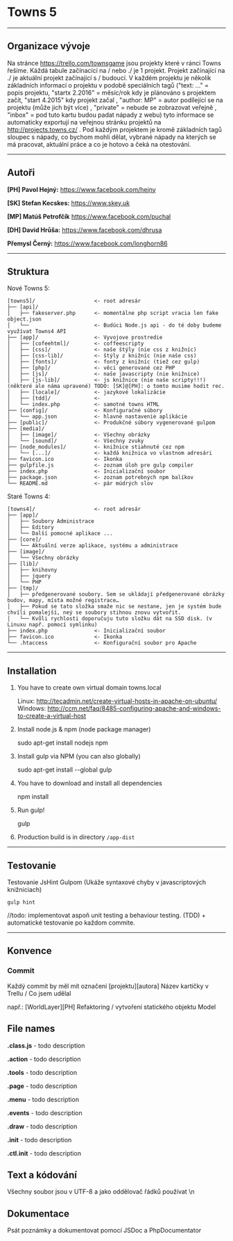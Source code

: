 # Towns 5

* * *

## Organizace vývoje

 Na stránce https://trello.com/townsgame jsou projekty které v ránci Towns řešíme. Káždá tabule začínacící na / nebo ./ je 1 projekt. Projekt začínající na ./ je aktuální projekt začínající s / budoucí. V každém projektu je několik základních informací o projektu v podobě speciálních tagů ("text: ..." = popis projektu, "startx 2.2016" = měsíc/rok kdy je plánováno s projektem začít, "start 4.2015" kdy projekt začal , "author: MP" = autor podílející se na projektu (může jich být více) , "private" = nebude se zobrazovat veřejně , "inbox" = pod tuto kartu budou padat nápady z webu) tyto informace se automaticky exportují na veřejnou stránku projektů na http://projects.towns.cz/ . Pod každým projektem je kromě základních tagů sloupec s nápady, co bychom mohli dělat, vybrané nápady na kterých se má pracovat, aktuální práce a co je hotovo a čeká na otestování.

* * *

## Autoři

**[PH] Pavol Hejný:** https://www.facebook.com/hejny

**[SK] Stefan Kecskes:** https://www.skey.uk

**[MP] Matúš Petrofčík** https://www.facebook.com/puchal

**[DH] David Hrůša:** https://www.facebook.com/dhrusa

**Přemysl Černý:** https://www.facebook.com/longhorn86



* * *

## Struktura


Nové Towns 5:


	[towns5]/                   <- root adresár
	├── [api]/
	│   ├── fakeserver.php      <- momentálne php script vracia len fake object.json
	│   └──                     <- Budúci Node.js api - do té doby budeme využívat Towns4 API
	├── [app]/                  <- Vyvojove prostredie
	│   ├── [cofeehtml]/        <- coffeescripty
	│   ├── [css]/              <- naše štýly (nie css z knižníc)
	│   ├── [css-lib]/          <- štýly z knižníc (nie naše css)	
	│   ├── [fonts]/            <- fonty z knižníc (tiež cez gulp)		
	│   ├── [php]/              <- věci generované cez PHP
	│   ├── [js]/               <- naše javascripty (nie knižnice)
	│   ├── [js-lib]/           <- js knižnice (nie naše scripty!!!) (některé ale náma upravené) TODO: [SK]@[PH]: o tomto musime hodit rec. 
	│   ├── [locale]/           <- jazykové lokalizácie
	│   ├── [tdd]/              <- 
	│   └── index.php           <- samotné towns HTML
	├── [config]/               <- Konfiguračné súbory
	│   └── app.json            <- hlavné nastavenie aplikácie
	├── [public]/               <- Produkčné súbory vygenerované gulpom     
	├── [media]/
	│   ├── [image]/            <- Všechny obrázky
    │   └── [sound]/            <- Všechny zvuky
	├── [node_modules]/         <- knižnice stiahnuté cez npm
    │   └── [...]/              <- každá knižnica vo vlastnom adresári
	├── favicon.ico             <- Ikonka
	├── gulpfile.js             <- zoznam úloh pre gulp compiler
	├── index.php               <- Inicializační soubor
	├── package.json            <- zoznam potrebných npm balíkov
	└── README.md               <- pár múdrých slov
	

Staré Towns 4:

	[towns4]/                   <- root adresár
	├── [app]/
	│   ├── Soubory Administrace
	│   ├── Editory
	│   └── Další pomocné aplikace ...
	├── [core]/
	│   └── Aktuální verze aplikace, systému a administrace
	├── [image]/
	│   └── Všechny obrázky
	├── [lib]/
	│   ├── knihovny
	│   ├── jquery
	│   └── PHP
	├── [tmp]/
	│   ├── předgenerované soubory. Sem se ukládají předgenerované obrázky budov, mapy, místa možné registrace…    
	│   ├── Pokud se tato složka smaže nic se nestane, jen je systém bude chvíli pomalejší, neý se soubory stihnou znovu vytvořit.
	│   └── Kvůli rychlosti doporučuju tuto složku dát na SSD disk. (v Linuxu např. pomocí symlinku)
	├── index.php               <- Inicializační soubor
	├── favicon.ico             <- Ikonka
	└── .htaccess               <- Konfigurační soubor pro Apache


* * *

## Installation


1. You have to create own virtual domain towns.local

    Linux: http://tecadmin.net/create-virtual-hosts-in-apache-on-ubuntu/
    Windows: http://ccm.net/faq/8485-configuring-apache-and-windows-to-create-a-virtual-host
    

2. Install node.js & npm (node package manager)


	sudo apt-get install nodejs npm
	
	
	
3. Install gulp via NPM (you can also globally)  


	sudo apt-get install --global gulp


4. You have to download and install all dependencies 


	npm install


5. Run gulp!


	gulp

	
6. Production build is in directory `/app-dist`
	
* * *	
	
## Testovanie

Testovanie JsHint Gulpom (Ukáže syntaxové chyby v javascriptových knižniciach)

	gulp hint
	
//todo: implementovat aspoň unit testing a behaviour testing. (TDD) + automatické testovanie po každom commite.
	

* * *

## Konvence


### Commit

Každý commit by měl mít označení [projektu][autora] Název kartičky v Trellu / Co jsem udělal

např.: [WorldLayer][PH] Refaktoring / vytvoření statického objektu Model 


## File names

**.class.js** - todo description

**.action** - todo description

**.tools** - todo description

**.page** - todo description

**.menu** - todo description

**.events** - todo description

**.draw** - todo description

**.init** - todo description

**.ctl.init** - todo description




## Text a kódování


Všechny soubor jsou v UTF-8 a jako oddělovač řádků používat \n


## Dokumentace

Psát poznámky a dokumentovat pomocí JSDoc a PhpDocumentator